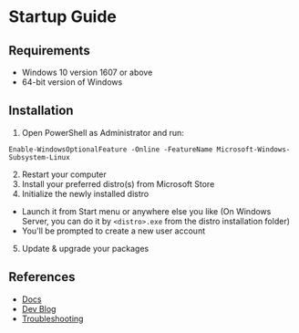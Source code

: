 # Startup Guide

## Requirements

- Windows 10 version 1607 or above
- 64-bit version of Windows

## Installation

1. Open PowerShell as Administrator and run:
  ```
  Enable-WindowsOptionalFeature -Online -FeatureName Microsoft-Windows-Subsystem-Linux
  ```
2. Restart your computer
3. Install your preferred distro(s) from Microsoft Store
4. Initialize the newly installed distro
  - Launch it from Start menu or anywhere else you like (On Windows Server, you can do it by `<distro>.exe` from the distro installation folder)
  - You'll be prompted to create a new user account
5. Update & upgrade your packages

## References

- [Docs](https://docs.microsoft.com/en-us/windows/wsl/)
- [Dev Blog](https://devblogs.microsoft.com/commandline/)
- [Troubleshooting](https://docs.microsoft.com/en-us/windows/wsl/troubleshooting)
